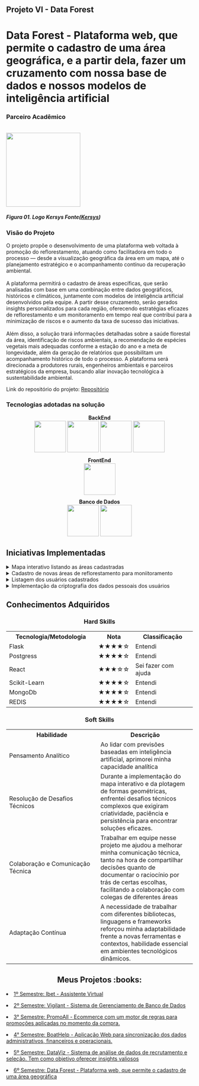 ## Projeto VI - Data Forest

# Data Forest - Plataforma web, que permite o cadastro de uma área geográfica, e a partir dela, fazer um cruzamento com nossa base de dados e nossos modelos de inteligência artificial

### Parceiro Acadêmico
	
<br/>

<img src="https://www.kersys.com.br/wp-content/uploads/2022/01/kersysplus.png" width="200"/>

##### *Figura 01. Logo Kersys Fonte([Kersys](https://www.kersys.com.br))*

### Visão do Projeto

O projeto propõe o desenvolvimento de uma plataforma web voltada à promoção do reflorestamento, atuando como facilitadora em todo o processo — desde a visualização geográfica da área em um mapa, até o planejamento estratégico e o acompanhamento contínuo da recuperação ambiental. </br> </br>
A plataforma permitirá o cadastro de áreas específicas, que serão analisadas com base em uma combinação entre dados geográficos, históricos e climáticos, juntamente com modelos de inteligência artificial desenvolvidos pela equipe. A partir desse cruzamento, serão gerados insights personalizados para cada região, oferecendo estratégias eficazes de reflorestamento e um monitoramento em tempo real que contribui para a minimização de riscos e o aumento da taxa de sucesso das iniciativas.  </br> </br>
Além disso, a solução trará informações detalhadas sobre a saúde florestal da área, identificação de riscos ambientais, a recomendação de espécies vegetais mais adequadas conforme a estação do ano e a meta de longevidade, além da geração de relatórios que possibilitam um acompanhamento histórico de todo o processo. A plataforma será direcionada a produtores rurais, engenheiros ambientais e parceiros estratégicos da empresa, buscando aliar inovação tecnológica à sustentabilidade ambiental.

Link do repositório do projeto: [Repositório](https://github.com/bytelabss/ByteLabs-API6Sem)

### Tecnologias adotadas na solução

<div style="text-align: center;">
  <div style="margin-top: 10px; font-weight: bold;"><b>BackEnd</b> </div>
  <div style="display: inline_block">
    <img src="https://cdn.jsdelivr.net/gh/devicons/devicon@latest/icons/flask/flask-original-wordmark.svg" width="85" height="85" />
    <img src="https://cdn.jsdelivr.net/gh/devicons/devicon@latest/icons/python/python-original.svg" width="85" height="85" />
    <img src="https://cdn.jsdelivr.net/gh/devicons/devicon@latest/icons/pandas/pandas-original-wordmark.svg" width="85" height="85" />
    <img src="https://cdn.jsdelivr.net/gh/devicons/devicon@latest/icons/scikitlearn/scikitlearn-original.svg" width="85" height="85" />	  
  </div>
</div>
<div style="text-align: center;">
  <div style="margin-top: 10px; font-weight: bold;"><b>FrontEnd</b> </div>
  <div style="display: inline_block">
    <img src="https://cdn.jsdelivr.net/gh/devicons/devicon@latest/icons/react/react-original-wordmark.svg" width="85" height="85" />
  </div>
</div>
<div style="text-align: center;">
  <div style="margin-top: 10px; font-weight: bold;"><b>Banco de Dados </b> </div>
  <div style="display: inline_block">
    <img src="https://cdn.jsdelivr.net/gh/devicons/devicon@latest/icons/mongodb/mongodb-original-wordmark.svg" width="85" height="85" />
    <img src="https://cdn.jsdelivr.net/gh/devicons/devicon@latest/icons/postgresql/postgresql-original-wordmark.svg" width="85" height="85" />
  </div>
</div>

## Iniciativas Implementadas


<details><summary>Mapa interativo listando as áreas cadastradas </summary>
     
   ```html
		<MapContainer
            center={pontoInicial}
            zoom={13}
            scrollWheelZoom={true}
            className="map-container"
        >
            <TileLayer
                attribution='&copy; <a href="https://www.openstreetmap.org/copyright">OpenStreetMap</a> contributors'
                url="https://{s}.tile.openstreetmap.org/{z}/{x}/{y}.png"
            />

            {areas.map((area) => {
                const coordinates = area.geom.coordinates[0].map(
                    (coord) => new LatLng(coord[0], coord[1])
                );

                return (
                    <Polygon
                        key={area.id}
                        positions={coordinates}
                        pathOptions={blackOptions}
                        eventHandlers={{
                            click: () => handlePolygonClick(area),
                        }}
                    >
                        <Popup
                            closeOnClick={true}
                            autoClose={true}
                            open={selectedAreaId === area.id}
                        >
                            <div>
                                <h3 align="center">{area.name}</h3>
                                <p>
                                    <strong>Descrição:</strong> {area.description}
                                </p>
                                <p>
                                    <strong>Área:</strong> {area.area_in_m2} m²
                                </p>
                                <hr style={{ margin: "10px 0", border: "1px solid #ccc" }} />
                                {classificationResult && (
                                    <div>
                                        <h4 align="center">Classificação</h4>
                                        <p>
                                            <strong>Cluster:</strong> {classificationResult.cluster}
                                        </p>
                                        <p>
                                            <strong>Espécie:</strong>{" "}
                                            {classificationResult.species
                                                ?.toLowerCase()
                                                .replace(/\b\w/g, (char) => char.toUpperCase())}

                                        </p>
                                    </div>
                                )}
                                <hr style={{ margin: "10px 0", border: "1px solid #ccc" }} />
                                {strategyResult && (
                                    <div>
                                        <h4 align="center">Estratégia</h4>
                                        <p>
                                            <strong>Estratégia:</strong>{" "}
                                                {strategyResult.estrategia_prevista
                                                ?.toLowerCase()
                                                .replace(/_/g, " ")
                                                .replace(/\b\w/g, (char) => char.toUpperCase())}

                                        </p>
                                        <p>
                                            <strong>Justificativa:</strong>{" "}
                                            {strategyResult.justificativa}
                                        </p>
                                    </div>
                                )}
                            </div>
                        </Popup>
                    </Polygon>
                );
            })}
        </MapContainer>

   ```
   
* Componente que permite renderizar na tela as áreas cadastradas em um mapa interativo através das coordenadas cadastradas, a biblioteca utilizada para criação do mapa e dos poligono foi o leaftlet

</details>   

    
<details ><summary>Cadastro de novas áreas de reflorestamento para moniitoramento</summary>
     
   ```python
		class ReforestedAreaService:
    def __init__(self):
        self.repository = ReforestedAreaRepository()

    def create_area(self, user_id, name, description, area_in_m2, geom):
        area = ReforestedArea(user_id, name, description, area_in_m2, geom)
        return self.repository.insert(area)

    def get_area_by_id(self, area_id):
        area = self.repository.get_by_id(area_id)
        if not area:
            raise ReforestedAreaNotFoundError()
        return area

    def list_areas(self, offset=0, limit=10):
        return self.repository.list_areas(offset, limit)

    def update_area(self, area: ReforestedArea, **validated_data):
        for attr, value in validated_data.items():
            setattr(area, attr, value)
        area.updated_at = datetime.datetime.utcnow()
        return self.repository.update(area)

    def delete_area(self, area_id):
        area = self.get_area_by_id(area_id)
        return self.repository.delete(area.id)

   ```
   
* Classe service do CRUD de áreas reflorestadas. Para cadastro da área é necessário que na requisição seja passado as informações de user_id, nome, descrição, o tamanho da área e metros quadrados e os pontos de coordenada que delimitam a área

</details>   

 <details ><summary>Listagem dos usuários cadastrados</summary>
       
   ```javascript


const UserList: React.FC = () => {
  const [users, setUsers] = useState<User[]>([]);
  const [loading, setLoading] = useState<boolean>(true);
  const [showForm, setShowForm] = useState<boolean>(false);

  const fetchUsers = async () => {
    try {
      const token = localStorage.getItem("token");
      const res = await fetch("http://localhost:5000/users", {
        headers: {
          "Content-Type": "application/json",
          Authorization: `Bearer ${token}`,
        },
      });

      const data = await res.json();
      setUsers(Array.isArray(data) ? data : data.users || []);
    } catch (err) {
      console.error("Erro ao buscar usuários:", err);
    } finally {
      setLoading(false);
    }
  };

  const deleteUser = async (userId: string) => {
    const token = localStorage.getItem("token");

    const confirmed = window.confirm("Tem certeza que deseja excluir este usuário?");
    if (!confirmed) return;

    try {
      const res = await fetch(`http://localhost:5000/users/${userId}`, {
        method: "DELETE",
        headers: {
          Authorization: `Bearer ${token}`,
        },
      });

      if (res.ok) {
        setUsers(users.filter((u) => u.id !== userId));
      } else {
        console.error("Erro ao excluir usuário:", await res.text());
      }
    } catch (err) {
      console.error("Erro de rede:", err);
    }
  };

  useEffect(() => {
    fetchUsers();
  }, []);

  const handleUserCreated = () => {
    setShowForm(false);
    fetchUsers(); // atualiza a lista
  };

  const loggedUserId = localStorage.getItem("id");

  console.log(loggedUserId)

  return (
    <div className="max-w-4xl mx-auto mt-10 p-6 bg-white rounded-lg shadow-md">
      <div className="flex justify-between items-center mb-6">
        <h2 className="text-2xl font-semibold">Lista de Usuários</h2>
        <button
          onClick={() => setShowForm(!showForm)}
          className="bg-blue-500 text-white px-4 py-2 rounded-md hover:bg-blue-600 transition"
        >
          {showForm ? "Fechar formulário" : "Cadastrar novo usuário"}
        </button>
      </div>

      {showForm && (
        <div className="mb-6">
          <UserCreateForm
            onSubmit={(data) => {
              console.log("Usuário criado:", data);
              handleUserCreated();
            }}
          />
        </div>
      )}

      {loading ? (
        <p className="text-center">Carregando usuários...</p>
      ) : (
        <table className="w-full table-auto border border-gray-200">
          <thead className="bg-gray-100">
            <tr>
              <th className="p-3 text-left border-b">Nome</th>
              <th className="p-3 text-left border-b">Email</th>
              <th className="p-3 text-left border-b">Papel</th>
              <th className="text-left p-2">Ações</th>
            </tr>
          </thead>
          <tbody>
            {users.map((user) => (

                
              <tr key={user.id} className="hover:bg-gray-50">
                <td className="p-3 border-b">{user.full_name}</td>
                <td className="p-3 border-b">{user.email}</td>
                <td className="p-3 border-b capitalize">{user.role}</td>
                <td className="p-2">
                    {user.id !== loggedUserId && (
                        <button
                        onClick={() => deleteUser(user.id)}
                        className="text-red-600 hover:underline"
                        >
                        Excluir
                        </button>
                    )}
                    </td>
              </tr>
            ))}
          </tbody>
        </table>
      )}
      {loggedUserId && (
  <p className="mt-4 text-sm">
    <button
      onClick={async () => {
        const confirmed = window.confirm("Tem certeza que deseja excluir seus dados pessoais? Essa ação é irreversível.");
        if (!confirmed) return;

        try {
          const token = localStorage.getItem("token");

          const res = await fetch(`http://localhost:5000/users/${loggedUserId}`, {
            method: "DELETE",
            headers: {
              Authorization: `Bearer ${token}`,
            },
          });

          if (res.ok) {
            localStorage.removeItem("token");
            localStorage.removeItem("id");
            window.location.href = "/SignIn";
          } else {
            console.error("Erro ao excluir usuário logado:", await res.text());
            alert("Erro ao excluir seus dados. Tente novamente.");
          }
        } catch (err) {
          console.error("Erro de rede:", err);
          alert("Erro de rede. Tente novamente.");
        }
      }}
      className="text-red-600 hover:underline bg-transparent border-none p-0 cursor-pointer"
    >
      Excluir meus dados pessoais
    </button>
  </p>
)}

    </div>
  );
};

   ```

Nesse trecho é feito uma busca pelos usuários cadastrados no sistema e listado em uma tabela, além disso foi implementado um botão com a função de apagar todos os dados pessoais do usuário logado, para atender a LGPD

</details> 

 <details ><summary>Implementação da criptografia dos dados pessoais dos usuários</summary>
       
   ```python

 def create_user(self, full_name: str, email: str, role: UserRole, password: str) -> User:
        session2 = SecondarySession()
        service2 = UsersKeysService(session2)

        if not full_name or not email or not password:
            raise InvalidUserDataError

        if self.repository.get_by_email(email):
            raise EmailAlreadyInUseError
        
        encryption_key = Fernet.generate_key()
        fernet = Fernet(encryption_key)
    
        encrypted_email = fernet.encrypt(email.encode("utf-8")).decode()
        encrypted_full_name = fernet.encrypt(full_name.encode("utf-8")).decode()

        user = User(full_name=encrypted_full_name, email=encrypted_email, role=role)
        user.set_password(password)

        user = self.repository.insert(user)

        encryption_data = {
            "user_id": user.id,
            "encryption_key": encryption_key.decode() 
        }

        service2.create_user(
            user_id=encryption_data["user_id"],
            encryption_key=encryption_data["encryption_key"]
        )

        user_data = {
            'id' : str(user.id),
            'full_name': full_name,
            'email': email,
        }

        users = redis_client.get(f"users")

        if users:
            users = json.loads(users)  
        else:
            users = [] 

        users.append(user_data)

        redis_client.setex(f"users", 3600, json.dumps(users))

        return user

    def get_user_by_id(self, id: UUID) -> User:
        user = self.repository.get_by_id(id)
        
        usersRedi = redis_client.get(f"users")

        if usersRedi:
            users = json.loads(usersRedi)  
        else:
            users = [] 

        for user_json in users:
            if str(user.id) == str(user_json["id"]):
                user.email = user_json["email"]
                user.full_name = user_json["full_name"]
                break

        if not user:
            raise UserNotFoundError
        return user

   ```

Nesse trecho da classe de service dos usuários, foi implementada a criptografia dos dados pessoais dos usuários, armazenando a chave de criptografia em um banco de dados secundário para permitir a exclusão dos dados pessoais também dos backups do banco, apenas excluindo a chave de criptografia. </br>
Além disso, foi implementado o serviço do REDIS, para armazenamento em cache dos dados pessoais dos usuários, para facilitar a visualização dos dados no sistema
</details> 


## Conhecimentos Adquiridos

 <h3 align="center"> Hard Skills </h3>
  <table align="center">
    <tr>
      <th width="270px">Tecnologia/Metodologia</th>
      <th width="85px">Nota</th>
      <th width="200px">Classificação</th>
    </tr>
    <tr>
      <td>Flask</td>
      <td>★★★★☆</td>
	<td>Entendi</td>
    </tr>
    <tr>
      <td>Postgress</td>
      <td>★★★★☆</td>
	<td>Entendi</td>
    </tr>	
    <tr>
      <td>React</td>
      <td>★★★☆☆</td>
	<td>Sei fazer com ajuda</td>
    </tr>
    <tr>
      <td>Scikit-Learn</td>
      <td>★★★★☆</td>
	<td>Entendi</td>
    </tr>
   <tr>
      <td>MongoDb</td>
      <td>★★★★☆</td>
	<td>Entendi</td>
    </tr>
    <tr>
      <td>REDIS</td>
      <td>★★★★☆</td>
	<td>Entendi</td>
    </tr>
  </table>
  
  <h3 align="center">Soft Skills</h3>
  <table align="center">
    <tr>
      <th width="270px">Habilidade</th>
      <th width="280px">Descrição</th>
    </tr>
    <tr>
      <td>Pensamento Analítico</td>
      <td>Ao lidar com previsões baseadas em inteligência artificial, aprimorei minha capacidade analítica</td>
    </tr>
    <tr>
      <td>Resolução de Desafios Técnicos</td>
      <td>Durante a implementação do mapa interativo e da plotagem de formas geométricas, enfrentei desafios técnicos complexos que exigiram criatividade, paciência e persistência para encontrar soluções eficazes.</td>
    </tr>
    <tr>
      <td>Colaboração e Comunicação Técnica</td>
      <td>Trabalhar em equipe nesse projeto me ajudou a melhorar minha comunicação técnica, tanto na hora de compartilhar decisões quanto de documentar o raciocínio por trás de certas escolhas, facilitando a colaboração com colegas de diferentes áreas</td>
    </tr>
    <tr>
      <td>Adaptação Contínua</td>
      <td>A necessidade de trabalhar com diferentes bibliotecas, linguagens e frameworks reforçou minha adaptabilidade frente a novas ferramentas e contextos, habilidade essencial em ambientes tecnológicos dinâmicos.</td>
    </tr>
  </table>


 <h2 align="center"> Meus Projetos :books:</h2>
 
   <p align="justify" style="font-family:roboto;"><li><a href="https://github.com/Antonio-Zago/portfolio-apis-fatec/blob/main/API_1.md">1º Semestre: Ibet - Assistente Virtual</a></li></p>
   <p align="justify" style="font-family:roboto;"><li><a href="https://github.com/Antonio-Zago/portfolio-apis-fatec/blob/main/API_2.md">2º Semestre: Vigilant - Sistema de Gerenciamento de Banco de Dados</a></li></p>
   <p align="justify" style="font-family:roboto;"><li><a href="https://github.com/Antonio-Zago/portfolio-apis-fatec/blob/main/API_3.md">3° Semestre: PromoAll - Ecommerce com um motor de regras para promoções aplicadas no momento da compra.</a></li></p>
   <p align="justify" style="font-family:roboto;"><li><a href="https://github.com/Antonio-Zago/portfolio-apis-fatec/blob/main/API_4.md">4° Semestre: BoatHelp - Aplicação Web para sincronização dos dados administrativos, financeiros e operacionais.</a></li></p>
   <p align="justify" style="font-family:roboto;"><li><a href="https://github.com/Antonio-Zago/portfolio-apis-fatec/blob/main/API_5.md">5º Semestre: DataViz - Sistema de análise de dados de recrutamento e seleção. Tem como objetivo oferecer insights valiosos</a></li></p>
   <p align="justify" style="font-family:roboto;"><li><a href="https://github.com/Antonio-Zago/portfolio-apis-fatec/blob/main/API_6.md">6º Semestre: Data Forest - Plataforma web, que permite o cadastro de uma área geográfica</a></li></p>
